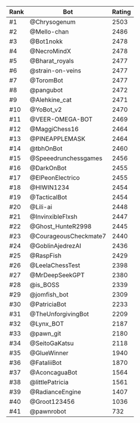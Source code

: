 Rank|Bot|Rating
---|---|---
#1|@Chrysogenum|2503
#2|@Mello-chan|2486
#3|@Bot1nokk|2478
#4|@NecroMindX|2478
#5|@Bharat_royals|2477
#6|@strain-on-veins|2477
#7|@ToromBot|2477
#8|@pangubot|2472
#9|@Alehkine_cat|2471
#10|@YoBot_v2|2470
#11|@VEER-OMEGA-BOT|2469
#12|@MaggiChess16|2464
#13|@PINEAPPLEMASK|2464
#14|@tbhOnBot|2460
#15|@Speeedrunchessgames|2456
#16|@DarkOnBot|2455
#17|@ElPeonElectrico|2455
#18|@HIWIN1234|2454
#19|@TacticalBot|2454
#20|@Lili-ai|2448
#21|@InvinxibleFlxsh|2447
#22|@Ghost_HunteR2998|2445
#23|@CourageousCheckmate7|2440
#24|@GoblinAjedrezAI|2436
#25|@RaspFish|2429
#26|@LeelaChessTest|2398
#27|@MrDeepSeekGPT|2380
#28|@is_BOSS|2339
#29|@jomfish_bot|2309
#30|@PatriciaBot|2233
#31|@TheUnforgivingBot|2209
#32|@Lynx_BOT|2187
#33|@pawn_git|2180
#34|@SeitoGaKatsu|2118
#35|@GlueWinner|1940
#36|@FataliiBot|1870
#37|@AconcaguaBot|1564
#38|@littlePatricia|1561
#39|@RadianceEngine|1407
#40|@Groot123456|1036
#41|@pawnrobot|732
